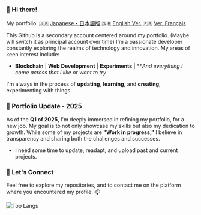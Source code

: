 <!--
**Jer-B/Jer-B** is a ✨ _special_ ✨ repository because its `README.md` (this file) appears on your GitHub profile.

Here are some ideas to get you started:

- 🔭 I’m currently working on ...
- 🌱 I’m currently learning ...
- 👯 I’m looking to collaborate on ...
- 🤔 I’m looking for help with ...
- 💬 Ask me about ...
- 📫 How to reach me: ...
- 😄 Pronouns: ...
- ⚡ Fun fact: ...
-->

### 👋 Hi there!

My portfolio:
🇯🇵 [Japanese・日本語版](https://jer-b.github.io/portofolio.html)
🇬🇧 [English Ver.](https://jer-b.github.io/portfolio_en.html)
🇫🇷 [Ver. Français](https://jer-b.github.io/portfolio_fr.html)

This Github is a secondary account centered around my portfolio. (Maybe will switch it as principal account over time)
I'm a passionate developer constantly exploring the realms of technology and innovation. My areas of keen interest include:

- **Blockchain** | **Web Development** | **Experiments** | ***And everything I come across that I like or want to try*

I'm always in the process of **updating**, **learning**, and **creating**, experimenting with things.

### 🚧 Portfolio Update - 2025

As of the **Q1 of 2025**, I'm deeply immersed in refining my portfolio, for a new job. My goal is to not only showcase my skills but also my dedication to growth. While some of my projects are **"Work in progress,"** I believe in transparency and sharing both the challenges and successes.
- I need some time to update, readapt, and upload past and current projects.

### 🤝 Let's Connect

Feel free to explore my repositories, and to contact me on the platform where you encountered my profile. 📫

![Top Langs](https://github-readme-stats.vercel.app/api/top-langs/?username=jer-b&size_weight=0.5&count_weight=0.5)
